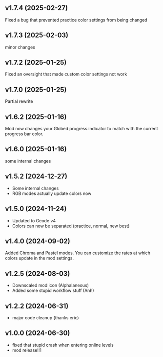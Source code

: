 
## <cy>v1.7.4</c> (2025-02-27)
Fixed a bug that prevented practice color settings from being changed
## <cy>v1.7.3</c> (2025-02-03)
minor changes

## <cy>v1.7.2</c> (2025-01-25)
Fixed an oversight that made custom color settings not work

## <cy>v1.7.0</c> (2025-01-25)
Partial rewrite

## <cy>v1.6.2</c> (2025-01-16)
Mod now changes your Globed progress indicator to match with the current progress bar color.

## <cy>v1.6.0</c> (2025-01-16)
some internal changes

## <cy>v1.5.2</c> (2024-12-27)
- Some internal changes
- RGB modes actually update colors now

## <cy>v1.5.0</c> (2024-11-24)
- Updated to Geode v4
- Colors can now be separated (practice, normal, new best)

## <cy>v1.4.0</c> (2024-09-02)
Added Chroma and Pastel modes. You can customize the rates at which colors update in the mod settings.

## <cy>v1.2.5</c> (2024-08-03)
- Downscaled mod icon (Alphalaneous)
- Added some stupid workflow stuff (Anh)

## <cy>v1.2.2</c> (2024-06-31)
- major code cleanup (thanks eric)

## <cy>v1.0.0</c> (2024-06-30)
- fixed that stupid crash when entering online levels
- mod release!!1